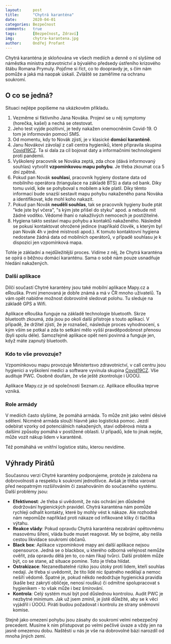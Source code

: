 ```yaml
---
layout:     post
title:      "Chytrá karanténa"
date:       2020-04-01
categories: Bezpečnost
comments:   true
tags:       [Bezpečnost, Zdraví]
img:        chytra-karantena.jpg
author:     Ondřej Profant
---
```


Chytrá karanténa je skloňována ve všech mediích a denně o ní slyšíme od náměstka ministra zdravotnictví a bývalého předsedy ústřeního krizového štábu Romana Prymuly. Pojďme si říct, co to doopravdy je, s čím nám pomůže a jaká má naopak úskalí. Zvláště se zaměříme na ochranu soukromí.

<!--more-->

## O co se jedná?

Situaci nejlépe popíšeme na ukázkovém příkladu. 

1. Vezměme si fiktivního Jana Nováka. Projeví se u něj symptomy (horečka, kašel) a nechá se otestovat. 
2. Jeho test vyjde pozitivní, je tedy nakažen onemocněním Covid-19. O tom je informován pomocí SMS.
3. Od momentu, kdy to Novák zjistí, je v klasické **domácí karanténě**.
4. Janu Novákovi závolají z call centra hygieniků, které připravila skupina [Covid19CZ](https://www.facebook.com/Covid19cz.cz). Ta si dala za cíl bojovat daty a informačními technologiemi proti pandemii.
5. Vyškolený pracovník se Nováka zeptá, zda chce (dává informovaný souhlas) vytvořit **vzpomínkovou mapu pohybu**. Je třeba zkoumat cca 5 dní zpětně.
6. Pokud pan Novák **souhlasí**, pracovník hygieny dostane data od mobilního operátora (triangulace na základě BTS) a data od bank. Díky tomu uvidí, kde se pohyboval s mobilem a kde platil. Díky těmto informací bude snazší sestavit mapu pohybu nakaženého pana Nováka a identifikovat, kde mohl koho nakazit.
7. Pokud pan Novák **neudělí souhlas**, tak se pracovník hygieny bude ptát "kde jste byl včera", "s kým jste přišel do styku" apod. a nebude mít žádné vodítko. Vědomé lhaní o nakažlivých nemocech je postižitelné.
8. Hygiena takto sestaví mapu pohybu a kontaktů nakaženého. Následně se pokusí kontaktovat ohrožené jedince (napříkald člověk, s kterým byl pan Novák 4h v jedné místnosti apod.). K tomuto kontaktovní hygiena nedostane žádná data od mobilních operátorů, v případě souhlasu je k dispozici jen vzpomínková mapa.

Tohle je základní a nejdůležitější proces. Vidíme z něj, že Chytrá karanténa se opírá o běžnou domácí karanténu. Sama o sobě nám pouze usnadňuje hledání nakažených.

### Další aplikace

Dílčí součastí Chytré karantény jsou také mobilní aplikace Mapy.cz a eRouška. První jmenovaná je dobře známá a má v ČR mnoho uživatelů. Ta vám opět nabídne možnost dobrovolně sledovat polohu. Tu sleduje na základě GPS a Wifi. 

Aplikace eRouška funguje na základě technologie bluetooth. Skrze bluetooth zkoumá, zda jsou po okolí další přístroje s touto aplikací. V případě, že držitel zjistí, že je roznašeč, následuje proces vyhodnocení, s kým vším se potkal a zda to setkání mělo vyšší pravděpodobnost přenosu (byli spolu déle). Samozřejmě aplikace opět není povinná a funguje jen, když máte zapnutý bluetooth.

### Kdo to vše provozuje?

Vzpomínkovou mapu provozuje Ministertsvo zdravotnictví, v call centru jsou hygienici a vyškolení medici a software vyvinula skupina [Covid19CZ](https://www.facebook.com/Covid19cz.cz). Vše audituje PWC. Osobně doufám, že vše ještě zkontroluje i ÚOOÚ.

Aplikace Mapy.cz je od společnosti Seznam.cz. Aplikace eRouška teprve vzniká.

### Role armády

V mediích často slyšíme, že pomáhá armáda. To může znít jako velmi děsivé sdělení. Nicméně armáda slouží hlavně jako logistická pomoc. Jezdí odebírat vzorky od potenciálních nakažených, staví odběrová místa a dalšími způsoby pomáhá v postižené oblasti. U případů, kde to jinak nejde, může vozit nákup lidem v karanténě. 

Též pomáháhá ve vnitřní logistice státu, kterou nevidíme.

## Výhrady Pirátů

Současnou verzi Chytré karantény podporujeme, protože je založena na dobrovolnosti a respektu k soukromí jednotlivce. Avšak je třeba varovat před neopatrným rozšiřováním či zasahováním do současného systému. Další problémy jsou:

- **Efektivnost**: Je třeba si uvědomit, že nás ochrání jen důsledné dodržování hygienických pravidel. Chytrá karanténa nám pomůže rychleji odhalit kontakty, které by mohly vést k nákaze. Ale rozhodně nám nepomůže například proti nákaze od infikované kliky či tlačítka výtahu.
- **Reakce vlády**: Pokud opravdu Chytrá karanténa nezabrání opětovnému masovému šíření, vláda bude muset reagovat. My se bojíme, aby nešla cestou likvidace soukromí občanů.
- **Black box**: Aplikace vzpomínkové mapy ani další aplikace nejsou opensource. Jedná se o blackbox, u kterého odborná veřejnost nemůže ověřit, zda opravdu dělá jen to, co nám říkají tvůrci. Další problém může být, co se stane, až situace pomine. Toto je třeba hlídat.
- **Ostrakizace**: Nezanedbatelné riziko jsou útoky proti lidem, kteří souhlas nedají. Je třeba si uvědomit, že tito lidé nic špatného nedělají a nemoc nešíří vědomě. Špatné je, pokud někdo nedodržuje hygienická pravidla (kašle bez zakrytí obličeje, nenosí roušku) či odmítne spolupracovat s hygienikem - to však může i bez šmírování.
- **Kontrola**: Celý systém musí být pod důslednou kontrolou. Audit PWC je nezbytné minimum. Jak už jsem zmínil, je jistě důležité, aby se k věci vyjádřil i ÚOOÚ. Piráti budou požadovat i kontrolu ze strany sněmovní komise.

Stejně jako omezení pohybu jsou zásahy do soukromí velmi nebezpečný precedent. Musíme k nim přistupovat po velmi pečlivé úvaze a vždy jen na jasně omezenou dobu. Naštěstí u nás je vše na dobrovolné bázi narozdíl od mnoha jiných zemí.
